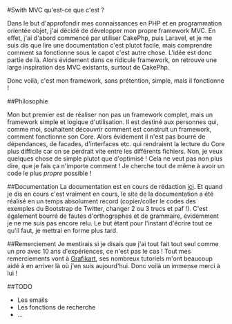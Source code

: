 #Swith MVC qu'est-ce que c'est ?

Dans le but d'approfondir mes connaissances en PHP et en programmation orientée objet, j'ai décidé de développer mon propre framework MVC.
En effet, j'ai d'abord commencé par utiliser CakePhp, puis Laravel, et je me suis dis que lire une documentation c'est plutot facile, mais comprendre comment sa fonctionne sous le capot c'est autre chose. L'idée est donc partie de là. Alors évidement dans ce ridicule framework, on retrouve une large inspiration des MVC existants, surtout de CakePhp. 

Donc voilà, c'est mon framework, sans prétention, simple, mais il fonctionne ! 

##Philosophie 

Mon but premier est de réaliser non pas un framework complet, mais un framework simple et logique d'utilisation. Il est destiné aux personnes qui, comme moi, souhaitent découvrir comment est construit un framework, comment fonctionne son Core. Alors évidement il n'est pas bourré de dépendances, de facades, d'interfaces etc. qui rendraient la lecture du Core plus difficile car on se perdrait vite entre les différents fichiers. Non, je veux quelques chose de simple plutot que d'optimisé ! Cela ne veut pas non plus dire, que je fais ça n'importe comment ! Je cherche tout de même à avoir un code le plus *propre* possible !

##Documentation 
La documentation est en cours de rédaction [ici](https://swith-mvc.shost.ca). Et quand je dis en cours c'est vraiment en cours, le site de la documentation a été réalisé en un temps absolument record (copier/coller le codes des exemples du Bootstrap de Twitter, changer 2 ou 3 trucs et paf !). C'est également bourré de fautes d'orthographes et de grammaire, évidemment je ne me suis pas encore relu. Le but étant pour l'instant d'écrire tout ce qu'il faut, je mettrai en forme plus tard.

##Remerciement
Je mentirais si je disais que j'ai tout fait tout seul comme un pro avec 10 ans d'expériences, ce n'est pas le cas ! Tout mes remerciements vont à [Grafikart](http://www.grafikart.fr), ses nombreux tutoriels m'ont beaucoup aidé à en arriver là où j'en suis aujourd'hui. Donc voilà un immense merci à lui !

##TODO
- Les emails
- Les fonctions de recherche
- ...
